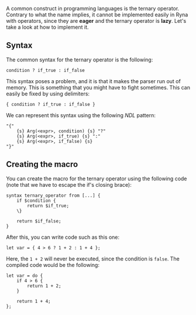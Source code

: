 A common construct in programming languages is the ternary operator. Contrary to what the name implies,
it cannot be implemented easily in Ryna with operators, since they are **eager** and the ternary operator is **lazy**. Let's
take a look at how to implement it.

## Syntax

The common syntax for the ternary operator is the following:

```
condition ? if_true : if_false
```

This syntax poses a problem, and it is that it makes the parser run out of memory. This is something that you might have to fight
sometimes. This can easily be fixed by using delimiters:

```
{ condition ? if_true : if_false }
```

We can represent this syntax using the following *NDL* pattern:

```
"{" 
    {s} Arg(<expr>, condition) {s} "?" 
    {s} Arg(<expr>, if_true) {s} ":" 
    {s} Arg(<expr>, if_false) {s} 
"}"
```

## Creating the macro

You can create the macro for the ternary operator using the following code (note that we have to escape the if's closing brace):

```
syntax ternary_operator from [...] {
    if $condition {
        return $if_true;
    \}
    
    return $if_false;
}
```

After this, you can write code such as this one:

```
let var = { 4 > 6 ? 1 + 2 : 1 + 4 };
```

Here, the `1 + 2` will never be executed, since the condition is `false`. The compiled code would be the following:

```
let var = do {
    if 4 > 6 {
        return 1 + 2;
    }

    return 1 + 4;
};
```